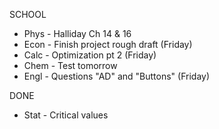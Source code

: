 SCHOOL
- Phys - Halliday Ch 14 & 16
- Econ - Finish project rough draft (Friday)
- Calc - Optimization pt 2 (Friday)
- Chem - Test tomorrow
- Engl - Questions "AD" and "Buttons" (Friday)

DONE
- Stat - Critical values

